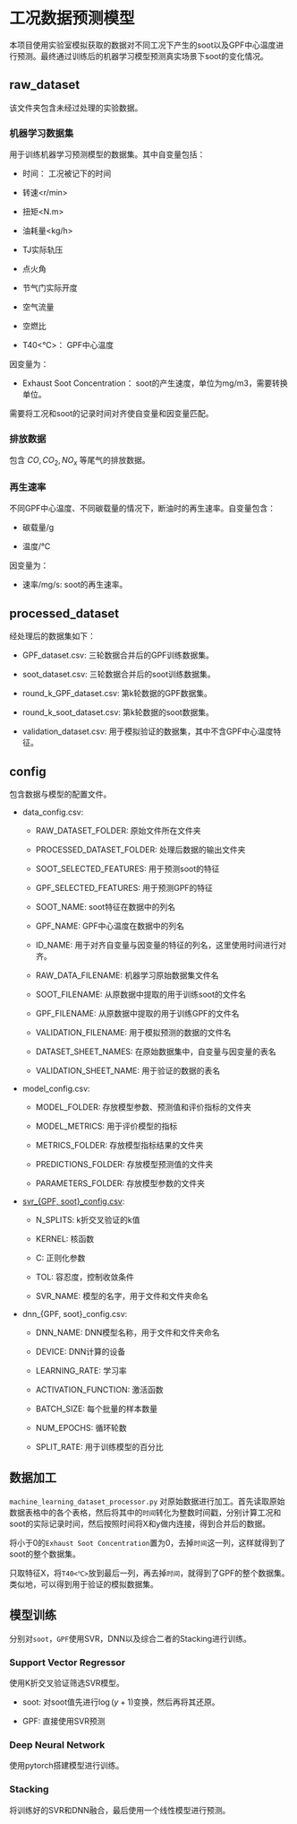 # 工况数据预测模型

本项目使用实验室模拟获取的数据对不同工况下产生的soot以及GPF中心温度进行预测。最终通过训练后的机器学习模型预测真实场景下soot的变化情况。

## raw_dataset

该文件夹包含未经过处理的实验数据。

### 机器学习数据集

用于训练机器学习预测模型的数据集。其中自变量包括：

- 时间： 工况被记下的时间

- 转速<r/min>

- 扭矩<N.m>

- 油耗量<kg/h>

- TJ实际轨压

- 点火角

- 节气门实际开度

- 空气流量

- 空燃比

- T40<℃>： GPF中心温度 

因变量为：

- Exhaust Soot Concentration： soot的产生速度，单位为mg/m3，需要转换单位。

需要将工况和soot的记录时间对齐使自变量和因变量匹配。

### 排放数据

包含 $CO, CO_2, NO_x$ 等尾气的排放数据。

### 再生速率

不同GPF中心温度、不同碳载量的情况下，断油时的再生速率。自变量包含：

- 碳载量/g

- 温度/℃

因变量为：

- 速率/mg/s: soot的再生速率。

## processed_dataset

经处理后的数据集如下：

- GPF_dataset.csv: 三轮数据合并后的GPF训练数据集。

- soot_dataset.csv: 三轮数据合并后的soot训练数据集。

- round_k_GPF_dataset.csv: 第k轮数据的GPF数据集。

- round_k_soot_dataset.csv: 第k轮数据的soot数据集。

- validation_dataset.csv: 用于模拟验证的数据集，其中不含GPF中心温度特征。

## config

包含数据与模型的配置文件。

- data_config.csv:

    - RAW_DATASET_FOLDER: 原始文件所在文件夹

    - PROCESSED_DATASET_FOLDER: 处理后数据的输出文件夹

    - SOOT_SELECTED_FEATURES: 用于预测soot的特征

    - GPF_SELECTED_FEATURES: 用于预测GPF的特征

    - SOOT_NAME: soot特征在数据中的列名

    - GPF_NAME: GPF中心温度在数据中的列名

    - ID_NAME: 用于对齐自变量与因变量的特征的列名，这里使用时间进行对齐。

    - RAW_DATA_FILENAME: 机器学习原始数据集文件名

    - SOOT_FILENAME: 从原数据中提取的用于训练soot的文件名

    - GPF_FILENAME: 从原数据中提取的用于训练GPF的文件名

    - VALIDATION_FILENAME: 用于模拟预测的数据的文件名

    - DATASET_SHEET_NAMES: 在原始数据集中，自变量与因变量的表名

    - VALIDATION_SHEET_NAME: 用于验证的数据的表名

- model_config.csv:

    - MODEL_FOLDER: 存放模型参数、预测值和评价指标的文件夹

    - MODEL_METRICS: 用于评价模型的指标

    - METRICS_FOLDER: 存放模型指标结果的文件夹

    - PREDICTIONS_FOLDER: 存放模型预测值的文件夹

    - PARAMETERS_FOLDER: 存放模型参数的文件夹

- [svr_{GPF, soot}_config.csv](https://scikit-learn.org/stable/modules/generated/sklearn.svm.SVR.html#sklearn.svm.SVR):

    - N_SPLITS: k折交叉验证的k值

    - KERNEL: 核函数

    - C: 正则化参数

    - TOL: 容忍度，控制收敛条件

    - SVR_NAME: 模型的名字，用于文件和文件夹命名

- dnn_{GPF, soot}_config.csv:

    - DNN_NAME: DNN模型名称，用于文件和文件夹命名

    - DEVICE: DNN计算的设备

    - LEARNING_RATE: 学习率

    - ACTIVATION_FUNCTION: 激活函数

    - BATCH_SIZE: 每个批量的样本数量

    - NUM_EPOCHS: 循环轮数

    - SPLIT_RATE: 用于训练模型的百分比

## 数据加工

`machine_learning_dataset_processor.py` 对原始数据进行加工。首先读取原始数据表格中的各个表格，然后将其中的`时间`转化为整数时间戳，分别计算工况和soot的实际记录时间，然后按照时间将X和y做内连接，得到合并后的数据。

将小于0的`Exhaust Soot Concentration`置为0，去掉`时间`这一列，这样就得到了soot的整个数据集。

只取特征X，将`T40<℃>`放到最后一列，再去掉`时间`，就得到了GPF的整个数据集。类似地，可以得到用于验证的模拟数据集。

## 模型训练

分别对`soot`，`GPF`使用SVR，DNN以及综合二者的Stacking进行训练。

### Support Vector Regressor

使用K折交叉验证筛选SVR模型。

- soot: 对soot值先进行$\log(y+1)$变换，然后再将其还原。

- GPF: 直接使用SVR预测

### Deep Neural Network

使用pytorch搭建模型进行训练。


### Stacking

将训练好的SVR和DNN融合，最后使用一个线性模型进行预测。
